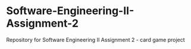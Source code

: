 # Software-Engineering-II-Assignment-2
Repository for Software Engineering II Assignment 2 - card game project
